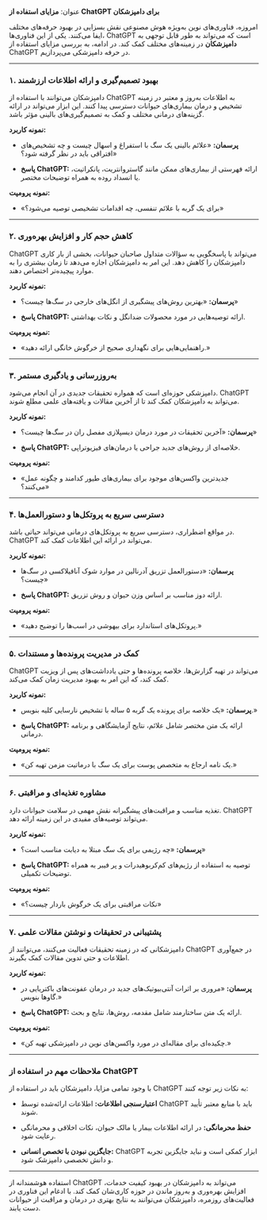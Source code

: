 عنوان: **مزایای استفاده از ChatGPT برای دامپزشکان**

امروزه، فناوری‌های نوین به‌ویژه هوش مصنوعی نقش بسزایی در بهبود حرفه‌های مختلف ایفا می‌کنند. یکی از این فناوری‌ها، ChatGPT است که می‌تواند به طور قابل توجهی به **دامپزشکان** در زمینه‌های مختلف کمک کند. در ادامه، به بررسی مزایای استفاده از ChatGPT در حرفه دامپزشکی می‌پردازیم.

---

### **۱. بهبود تصمیم‌گیری و ارائه اطلاعات ارزشمند**

دامپزشکان می‌توانند با استفاده از ChatGPT به اطلاعات به‌روز و معتبر در زمینه تشخیص و درمان بیماری‌های حیوانات دسترسی پیدا کنند. این ابزار می‌تواند در ارائه گزینه‌های درمانی مختلف و کمک به تصمیم‌گیری‌های بالینی مؤثر باشد.

**نمونه کاربرد:**

- **پرسمان:** «علائم بالینی یک سگ با استفراغ و اسهال چیست و چه تشخیص‌های افتراقی باید در نظر گرفته شود؟»

- **پاسخ ChatGPT:** ارائه فهرستی از بیماری‌های ممکن مانند گاستروانتریت، پانکراتیت، یا انسداد روده به همراه توضیحات مختصر.

**نمونه پرومپت:**

- «برای یک گربه با علائم تنفسی، چه اقدامات تشخیصی توصیه می‌شود؟»

---

### **۲. کاهش حجم کار و افزایش بهره‌وری**

ChatGPT می‌تواند با پاسخگویی به سؤالات متداول صاحبان حیوانات، بخشی از بار کاری دامپزشکان را کاهش دهد. این امر به دامپزشکان اجازه می‌دهد تا زمان بیشتری را به موارد پیچیده‌تر اختصاص دهند.

**نمونه کاربرد:**

- **پرسمان:** «بهترین روش‌های پیشگیری از انگل‌های خارجی در سگ‌ها چیست؟»

- **پاسخ ChatGPT:** ارائه توصیه‌هایی در مورد محصولات ضدانگل و نکات بهداشتی.

**نمونه پرومپت:**

- «راهنمایی‌هایی برای نگهداری صحیح از خرگوش خانگی ارائه دهید.»

---

### **۳. به‌روزرسانی و یادگیری مستمر**

دامپزشکی حوزه‌ای است که همواره تحقیقات جدیدی در آن انجام می‌شود. ChatGPT می‌تواند به دامپزشکان کمک کند تا از آخرین مقالات و یافته‌های علمی مطلع شوند.

**نمونه کاربرد:**

- **پرسمان:** «آخرین تحقیقات در مورد درمان دیسپلازی مفصل ران در سگ‌ها چیست؟»

- **پاسخ ChatGPT:** خلاصه‌ای از روش‌های جدید جراحی یا درمان‌های فیزیوتراپی.

**نمونه پرومپت:**

- «جدیدترین واکسن‌های موجود برای بیماری‌های طیور کدامند و چگونه عمل می‌کنند؟»

---

### **۴. دسترسی سریع به پروتکل‌ها و دستورالعمل‌ها**

در مواقع اضطراری، دسترسی سریع به پروتکل‌های درمانی می‌تواند حیاتی باشد. ChatGPT می‌تواند در ارائه این اطلاعات کمک کند.

**نمونه کاربرد:**

- **پرسمان:** «دستورالعمل تزریق آدرنالین در موارد شوک آنافیلاکسی در سگ‌ها چیست؟»

- **پاسخ ChatGPT:** ارائه دوز مناسب بر اساس وزن حیوان و روش تزریق.

**نمونه پرومپت:**

- «پروتکل‌های استاندارد برای بیهوشی در اسب‌ها را توضیح دهید.»

---

### **۵. کمک در مدیریت پرونده‌ها و مستندات**

ChatGPT می‌تواند در تهیه گزارش‌ها، خلاصه پرونده‌ها و حتی یادداشت‌های پس از ویزیت کمک کند، که این امر به بهبود مدیریت زمان کمک می‌کند.

**نمونه کاربرد:**

- **پرسمان:** «یک خلاصه برای پرونده یک گربه ۵ ساله با تشخیص نارسایی کلیه بنویس.»

- **پاسخ ChatGPT:** ارائه یک متن مختصر شامل علائم، نتایج آزمایشگاهی و برنامه درمانی.

**نمونه پرومپت:**

- «یک نامه ارجاع به متخصص پوست برای یک سگ با درماتیت مزمن تهیه کن.»

---

### **۶. مشاوره تغذیه‌ای و مراقبتی**

تغذیه مناسب و مراقبت‌های پیشگیرانه نقش مهمی در سلامت حیوانات دارد. ChatGPT می‌تواند توصیه‌های مفیدی در این زمینه ارائه دهد.

**نمونه کاربرد:**

- **پرسمان:** «چه رژیمی برای یک سگ مبتلا به دیابت مناسب است؟»

- **پاسخ ChatGPT:** توصیه به استفاده از رژیم‌های کم‌کربوهیدرات و پر فیبر به همراه توضیحات تکمیلی.

**نمونه پرومپت:**

- «نکات مراقبتی برای یک خرگوش باردار چیست؟»

---

### **۷. پشتیبانی در تحقیقات و نوشتن مقالات علمی**

دامپزشکانی که در زمینه تحقیقات فعالیت می‌کنند، می‌توانند از ChatGPT در جمع‌آوری اطلاعات و حتی تدوین مقالات کمک بگیرند.

**نمونه کاربرد:**

- **پرسمان:** «مروری بر اثرات آنتی‌بیوتیک‌های جدید در درمان عفونت‌های باکتریایی در گاوها بنویس.»

- **پاسخ ChatGPT:** ارائه یک متن ساختارمند شامل مقدمه، روش‌ها، نتایج و بحث.

**نمونه پرومپت:**

- «چکیده‌ای برای مقاله‌ای در مورد واکسن‌های نوین در دامپزشکی تهیه کن.»

---

### **ملاحظات مهم در استفاده از ChatGPT**

با وجود تمامی مزایا، دامپزشکان باید در استفاده از ChatGPT به نکات زیر توجه کنند:

- **اعتبارسنجی اطلاعات:** اطلاعات ارائه‌شده توسط ChatGPT باید با منابع معتبر تأیید شوند.

- **حفظ محرمانگی:** در ارائه اطلاعات بیمار یا مالک حیوان، نکات اخلاقی و محرمانگی رعایت شود.

- **جایگزین نبودن با تخصص انسانی:** ChatGPT ابزار کمکی است و نباید جایگزین تجربه و دانش تخصصی دامپزشک شود.

---

استفاده هوشمندانه از ChatGPT می‌تواند به دامپزشکان در بهبود کیفیت خدمات، افزایش بهره‌وری و به‌روز ماندن در حوزه کاری‌شان کمک کند. با ادغام این فناوری در فعالیت‌های روزمره، دامپزشکان می‌توانند به نتایج بهتری در درمان و مراقبت از حیوانات دست یابند.